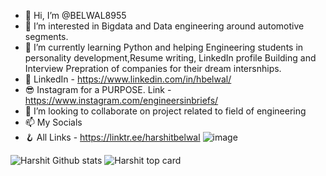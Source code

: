 - 👋 Hi, I’m @BELWAL8955
- 👀 I’m interested in Bigdata and Data engineering around automotive segments.
- 🌱 I’m currently learning Python and helping Engineering students in personality development,Resume writing, LinkedIn profile Building and Interview Prepration of companies  for their dream intersnhips.
- 🤘 LinkedIn - https://www.linkedin.com/in/hbelwal/
- 😎 Instagram for a PURPOSE. Link -https://www.instagram.com/engineersinbriefs/
- 💞️ I’m looking to collaborate on project related to field of engineering 
- 📫                      My Socials 
- 🪝 All Links - https://linktr.ee/harshitbelwal
![image](https://user-images.githubusercontent.com/76901742/234990437-30299ab4-3179-4228-9b37-3733c6a8eeed.png)
<!--START_SECTION:badges-->
<!--END_SECTION:badges-->
![Harshit Github stats](https://github-readme-stats.vercel.app/api?username=BELWAL8955&theme=blue-green&show_icons=true&count_private=true)
![Harshit top card](https://github-readme-stats.vercel.app/api/top-langs/?username=BELWAL8955&layout=blue-green)
<!---
BELWAL8955/BELWAL8955 is a ✨ special ✨ repository because its `README.md` (this file) appears on your GitHub profile.
You can click the Preview link to take a look at your changes.
--->
